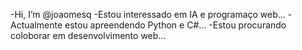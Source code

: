 -Hi, I’m @joaomesq
-Estou interessado em IA e programaço web...
-Actualmente estou apreendendo Python e C#...
-Estou procurando coloborar em desenvolvimento web...
